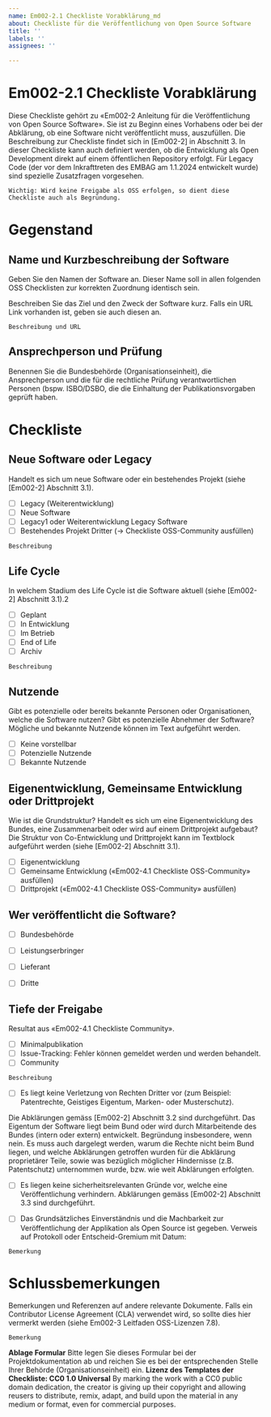```yaml
---
name: Em002-2.1 Checkliste Vorabklärung_md
about: Checkliste für die Veröffentlichung von Open Source Software
title: ''
labels: ''
assignees: ''

---
```


# Em002-2.1 Checkliste Vorabklärung
Diese Checkliste gehört zu «Em002-2 Anleitung für die Veröffentlichung von Open Source Software». Sie ist zu Beginn eines Vorhabens oder bei der Abklärung, ob eine Software nicht veröffentlicht muss, auszufüllen. 
Die Beschreibung zur Checkliste findet sich in [Em002-2] in Abschnitt 3.
In dieser Checkliste kann auch definiert werden, ob die Entwicklung als Open Development direkt auf einem öffentlichen Repository erfolgt. 
Für Legacy Code (der vor dem Inkrafttreten des EMBAG am 1.1.2024 entwickelt wurde) sind spezielle Zusatzfragen vorgesehen. 

`Wichtig: Wird keine Freigabe als OSS erfolgen, so dient diese Checkliste auch als Begründung.`

# Gegenstand
## Name und Kurzbeschreibung der Software
Geben Sie den Namen der Software an. 
Dieser Name soll in allen folgenden OSS Checklisten zur korrekten Zuordnung identisch sein. 

<!-- Name -->

Beschreiben Sie das Ziel und den Zweck der Software kurz. 
Falls ein URL Link vorhanden ist, geben sie auch diesen an.

`Beschreibung und URL`

## Ansprechperson und Prüfung
Benennen Sie die Bundesbehörde (Organisationseinheit), die Ansprechperson und die für die rechtliche Prüfung verantwortlichen Personen (bspw. ISBO/DSBO, die die Einhaltung der Publikationsvorgaben geprüft haben.




# Checkliste
## Neue Software oder Legacy
Handelt es sich um neue Software oder ein bestehendes Projekt (siehe [Em002-2] Abschnitt 3.1).
- [ ] Legacy (Weiterentwicklung)
- [ ] Neue Software
- [ ] Legacy1 oder Weiterentwicklung Legacy Software
- [ ] Bestehendes Projekt Dritter (→ Checkliste OSS-Community ausfüllen)
	
`Beschreibung`
	
	
## Life Cycle
In welchem Stadium des Life Cycle ist die Software aktuell (siehe [Em002-2] Abschnitt 3.1).2
- [ ] Geplant
- [ ] In Entwicklung
- [ ] Im Betrieb
- [ ] End of Life
- [ ] Archiv
	
`Beschreibung`
	
## Nutzende
Gibt es potenzielle oder bereits bekannte Personen oder Organisationen, welche die Software nutzen? Gibt es potenzielle Abnehmer der Software? Mögliche und bekannte Nutzende können im Text aufgeführt werden.
- [ ] Keine vorstellbar
- [ ] Potenzielle Nutzende
- [ ] Bekannte Nutzende
	
## Eigenentwicklung, Gemeinsame Entwicklung oder Drittprojekt
Wie ist die Grundstruktur? Handelt es sich um eine Eigenentwicklung des Bundes, eine Zusammenarbeit oder wird auf einem Drittprojekt aufgebaut? 
Die Struktur von Co-Entwicklung und Drittprojekt kann im Textblock aufgeführt werden (siehe [Em002-2] Abschnitt 3.1). 
- [ ] Eigenentwicklung
- [ ] Gemeinsame Entwicklung («Em002-4.1 Checkliste OSS-Community» ausfüllen)
- [ ] Drittprojekt («Em002-4.1 Checkliste OSS-Community» ausfüllen)
	
## Wer veröffentlicht die Software?
- [ ] Bundesbehörde
- [ ] Leistungserbringer
- [ ] Lieferant
- [ ] Dritte

	
## Tiefe der Freigabe
Resultat aus «Em002-4.1 Checkliste Community».
- [ ] Minimalpublikation
- [ ] Issue-Tracking: Fehler können gemeldet werden und werden behandelt.
- [ ] Community	

`Beschreibung`

- [ ] Es liegt keine Verletzung von Rechten Dritter vor (zum Beispiel: Patentrechte, Geistiges Eigentum, Marken- oder Musterschutz).

Die Abklärungen gemäss [Em002-2] Abschnitt 3.2 sind durchgeführt. Das Eigentum der Software liegt beim Bund oder wird durch Mitarbeitende des Bundes (intern oder extern) entwickelt. Begründung insbesondere, wenn nein. Es muss auch dargelegt werden, warum die Rechte nicht beim Bund liegen, und welche Abklärungen getroffen wurden für die Abklärung proprietärer Teile, sowie was bezüglich möglicher Hindernisse (z.B. Patentschutz) unternommen wurde, bzw. wie weit Abklärungen erfolgten.
- [ ] Es liegen keine sicherheitsrelevanten Gründe vor, welche eine Veröffentlichung verhindern.
Abklärungen gemäss [Em002-2] Abschnitt 3.3 sind durchgeführt.	

- [ ] Das Grundsätzliches Einverständnis und die Machbarkeit zur Veröffentlichung der Applikation als Open Source ist gegeben.
Verweis auf Protokoll oder Entscheid-Gremium mit Datum:

`Bemerkung`

# Schlussbemerkungen
Bemerkungen und Referenzen auf andere relevante Dokumente. 
Falls ein Contributor License Agreement (CLA) verwendet wird, so sollte dies hier vermerkt werden (siehe Em002-3 Leitfaden OSS-Lizenzen 7.8).

`Bemerkung`

**Ablage Formular**
Bitte legen Sie dieses Formular bei der Projektdokumentation ab und reichen Sie es bei der entsprechenden Stelle Ihrer Behörde (Organisationseinheit) ein. 
**Lizenz des Templates der Checkliste: CC0 1.0 Universal**
By marking the work with a CC0 public domain dedication, the creator is giving up their copyright and allowing reusers to distribute, remix, adapt, and build upon the material in any medium or format, even for commercial purposes.

